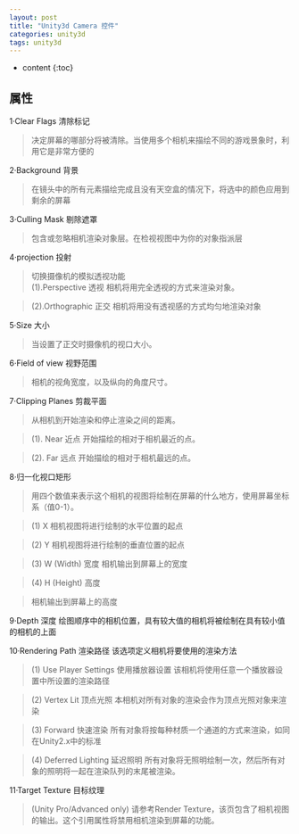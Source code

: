 ```yaml
---
layout: post
title: "Unity3d Camera 控件"
categories: unity3d
tags: unity3d
---
```


* content
{:toc}


## 属性

1·Clear Flags 清除标记
>    决定屏幕的哪部分将被清除。当使用多个相机来描绘不同的游戏景象时，利用它是非常方便的 

2·Background 背景
>    在镜头中的所有元素描绘完成且没有天空盒的情况下，将选中的颜色应用到剩余的屏幕 

3·Culling Mask 剔除遮罩
>    包含或忽略相机渲染对象层。在检视视图中为你的对象指派层 

4·projection 投射
>   切换摄像机的模拟透视功能    
>   (1).Perspective 透视
        相机将用完全透视的方式来渲染对象。 

>   (2).Orthographic 正交
        相机将用没有透视感的方式均匀地渲染对象 

5·Size 大小
> 当设置了正交时摄像机的视口大小。

6·Field of view 视野范围
> 相机的视角宽度，以及纵向的角度尺寸。 

7·Clipping Planes 剪裁平面
>从相机到开始渲染和停止渲染之间的距离。 

>(1). Near 近点
开始描绘的相对于相机最近的点。 

>(2). Far 远点
开始描绘的相对于相机最远的点。 

8·归一化视口矩形
> 用四个数值来表示这个相机的视图将绘制在屏幕的什么地方，使用屏幕坐标系（值0-1）。 

>(1) X
相机视图将进行绘制的水平位置的起点 

>(2) Y
相机视图将进行绘制的垂直位置的起点 

>(3) W (Width) 宽度
相机输出到屏幕上的宽度

>(4) H (Height) 高度 

>相机输出到屏幕上的高度

9·Depth 深度
绘图顺序中的相机位置，具有较大值的相机将被绘制在具有较小值的相机的上面 

10·Rendering Path 渲染路径 
该选项定义相机将要使用的渲染方法 

>(1) Use Player Settings
     使用播放器设置 
该相机将使用任意一个播放器设置中所设置的渲染路径

>(2) Vertex Lit 顶点光照
本相机对所有对象的渲染会作为顶点光照对象来渲染 

>(3) Forward 快速渲染
所有对象将按每种材质一个通道的方式来渲染，如同在Unity2.x中的标准 

>(4) Deferred Lighting 延迟照明
所有对象将无照明绘制一次，然后所有对象的照明将一起在渲染队列的末尾被渲染。 

11·Target Texture 目标纹理
>(Unity Pro/Advanced only)
请参考Render Texture，该页包含了相机视图的输出。这个引用属性将禁用相机渲染到屏幕的功能。